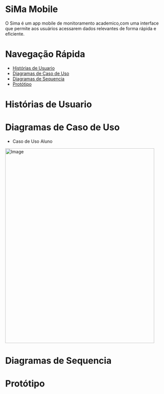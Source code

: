 # SiMa Mobile
O Sima é um app mobile de monitoramento academico,com uma interface que permite aos usuários acessarem dados relevantes de forma rápida e eficiente.

# Navegação Rápida
* [ Histórias de Usuario ](#Histórias-de-Usuario)
* [ Diagramas de Caso de Uso ](#Diagramas-de-Caso-de-Uso)
* [ Diagramas de Sequencia ](#Diagramas-de-Sequencia)
* [ Protótipo ](#Protótipo)

# Histórias de Usuario

# Diagramas de Caso de Uso
* Caso de Uso Aluno
<img width="475" height="620" alt="Image" src="https://github.com/user-attachments/assets/bd0f158d-12b8-4fba-92ef-3d46d9fa8a06" />

# Diagramas de Sequencia

# Protótipo

